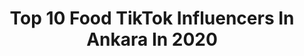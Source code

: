 ---
title: Top 10 Food TikTok Influencers In Ankara In 2020
description: >-
  Find top food TikTok influencers in Ankara in 2020. Most popular hashtags: #ankaral #dessert #ankara #istanbul.
platform: TikTok
profiles:
  - username: "ayhanmortepe"
    fullname: >-
      ayhanmortepe
    location: "Turkey"
    followers: 28848
    engagement: 316
    commentsToLikes: 0.011433
    id: ck9f315izfn100j78qg2s3mje
    verified: false
    hashtags: "#nohutd, #yuvalama, #sarma, #asianfood"
  - username: "gurmebaba"
    fullname: >-
      Gurme Baba
    location: "Turkey"
    followers: 2367
    engagement: 122
    commentsToLikes: 0.026972
    id: cka6bl91a0p4m0i78p0n0l9m5
    verified: false
    hashtags: "#ekmek, #banana, #boza, #track"
  - username: "gulabikadayif"
    fullname: >-
      gulabikadayif
    location: "Turkey"
    followers: 3511
    engagement: 307
    commentsToLikes: 0.007794
    id: ck9fxjtw16ycq0j78x5akz1dt
    verified: false
    hashtags: "#cznchallenge, #simit, #dondurma, #majdistanbuly"
  - username: "zynp40zynp"
    fullname: >-
      zynp 
    location: "Turkey"
    followers: 188752
    engagement: 1370
    commentsToLikes: 0.106630
    id: ck9fwqz222hnv0j78j5xtaiyy
    verified: false
    hashtags: "#ramazanh, #ramadan, #istanbul, #azerbeycan"
  - username: "tahamerve80"
    fullname: >-
      Taha Yasin
    location: "Turkey"
    followers: 8743
    engagement: 321
    commentsToLikes: 0.060278
    id: cka9lv2fv3bxz0i78hyo9fyfp
    verified: false
    hashtags: "#amazing, #oyuncu, #life, #doomsday"
  - username: "enesfilm"
    fullname: >-
      ENESFİLM
    location: "Turkey"
    followers: 14225
    engagement: 265
    commentsToLikes: 0.026477
    id: ck9f1grh47xz90j78fnsmius0
    verified: false
    hashtags: "#babyvideos, #foodlove, #evhan, #yemekyap"
  - username: "tuzsuzbaharat"
    fullname: >-
      tuzsuz baharat
    location: "Turkey"
    followers: 60703
    engagement: 180
    commentsToLikes: 0.017333
    id: ck8kcvuj935a10j78rpco3w2q
    verified: false
    hashtags: "#mersin, #tereya, #instagram, #ankaral"
  - username: "katmercibey"
    fullname: >-
      Katmercibey
    location: "Turkey"
    followers: 33850
    engagement: 445
    commentsToLikes: 0.015127
    id: ck8kcvvu235n20j78tjmx6spd
    verified: false
    hashtags: "#hashtag, #video, #eglen, #sislove"
  - username: "ozanarasb"
    fullname: >-
      Ozan Aras - Gezgin
    location: "Turkey"
    followers: 15598
    engagement: 179
    commentsToLikes: 0.015369
    id: ckacr1fj83e1g0i78ng88nkgr
    verified: false
    hashtags: "#huzur, #bizimevdatca, #bansko, #dubai"
  - username: "antepli.geziyor"
    fullname: >-
      antepligeziyor
    location: "Turkey"
    followers: 8816
    engagement: 1010
    commentsToLikes: 0.007318
    id: ck8kn2b6mba0x0j78gxhqxnm9
    verified: false
    hashtags: "#ankaral"
---